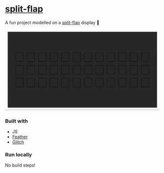# [split-flap](https://split-flap.glitch.me/)

A fun project modelled on a [split-flap](https://en.wikipedia.org/wiki/Split-flap_display) display :white_square_button:

![](splitflap.gif)

### Built with

+ JS 
+ [Feather](https://feathericons.com/)
+ [Glitch](https://glitch.com)

### Run locally

No build steps!